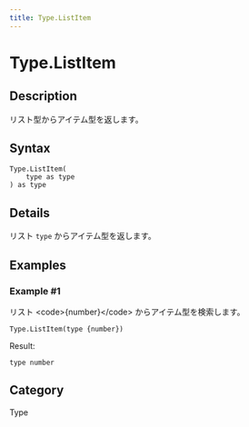 ```yaml
---
title: Type.ListItem
---
```


# Type.ListItem


## Description

リスト型からアイテム型を返します。


## Syntax

```powerquery
Type.ListItem(
    type as type
) as type
```


## Details

リスト <code>type</code> からアイテム型を返します。


## Examples

### Example #1 
リスト &lt;code&gt;\{number}&lt;/code&gt; からアイテム型を検索します。
```powerquery
Type.ListItem(type {number})
```

Result: 
```powerquery
type number
```




## Category
Type
